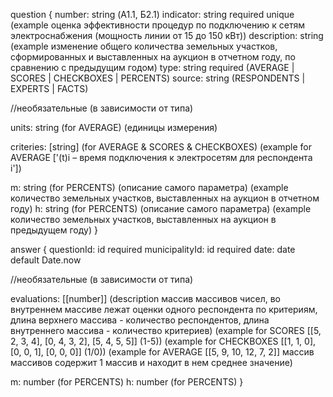 question {
  number: string (А1.1, Б2.1)
  indicator: string required unique (example оценка эффективности процедур по подключению к сетям электроснабжения (мощность линии от 15 до 150 кВт))
  description: string (example изменение общего количества земельных участков, сформированных и выставленных на аукцион в отчетном году, по сравнению с предыдущим годом)
  type: string required (AVERAGE | SCORES | CHECKBOXES | PERCENTS)
  source: string (RESPONDENTS | EXPERTS | FACTS)

  //необязательные (в зависимости от типа)

  units: string (for AVERAGE) (единицы измерения)

  criteries: [string] (for AVERAGE & SCORES & CHECKBOXES)
  (example for AVERAGE ['(t)i – время подключения к электросетям для респондента i'])

  m: string (for PERCENTS) (описание самого параметра) (example количество земельных участков, выставленных на аукцион в отчетном году)
  h: string (for PERCENTS) (описание самого параметра) (example количество земельных участков, выставленных на аукцион в предыдущем году)
}

answer {
  questionId: id required
  municipalityId: id required
  date: date default Date.now

  //необязательные (в зависимости от типа)

  evaluations: [[number]] (description массив массивов чисел, во внутреннем массиве лежат оценки одного респондента по критериям, длина верхнего массива - количество респондентов, длина внутреннего массива - количество критериев)
  (example for SCORES [[5, 2, 3, 4], [0, 4, 3, 2], [5, 4, 5, 5]] (1-5))
  (example for CHECKBOXES [[1, 1, 0], [0, 0, 1], [0, 0, 0]] (1/0))
  (example for AVERAGE [[5, 9, 10, 12, 7, 2]] массив массивов содержит 1 массив и находит в нем среднее значение)

  m: number (for PERCENTS)
  h: number (for PERCENTS)
}